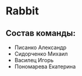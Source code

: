 # Rabbit
## Состав команды:
<ul>
<li>Писанко Александр</li>
<li>Сидорченко Михаил</li>
<li>Василец Игорь</li>
<li>Пономарева Екатерина</li>
</ul>
